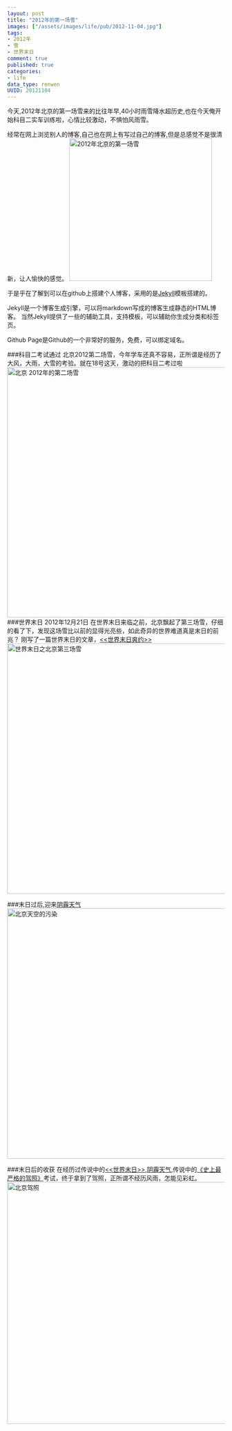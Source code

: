 ```yaml
---
layout: post
title: "2012年的第一场雪"
images: ["/assets/images/life/pub/2012-11-04.jpg"]
tags:
- 2012年
- 雪
- 世界末日
comment: true
published: true
categories:
- life
data_type: renwen
UUID: 20121104
---
```


今天,2012年北京的第一场雪来的比往年早,40小时雨雪降水超历史,也在今天俺开始科目二实车训练啦，心情比较激动，不惧怕风雨雪。

经常在网上浏览别人的博客,自己也在网上有写过自己的博客,但是总感觉不是很清新，让人愉快的感觉。
<a href="{{site.static_url}}/assets/images/life/pub/2012-11-04.jpg" alt="2012年北京的第一场雪" rel="prettyPhoto[{{page.UUID}}]">
<img src="{{site.static_url}}/assets/images/life/pub/2012-11-04.jpg" alt="2012年北京的第一场雪" class="img-right" width="330px" />
</a>

于是乎在了解到可以在github上搭建个人博客，采用的是[Jekyll](https://github.com/mojombo/jekyll)模板搭建的。

Jekyll是一个博客生成引擎，可以将markdown写成的博客生成静态的HTML博客。 当然Jekyll提供了一些的辅助工具，支持模板，可以辅助你生成分类和标签页。

Github Page是Github的一个非常好的服务，免费，可以绑定域名。

###科目二考试通过
北京2012第二场雪，今年学车还真不容易，正所谓是经历了大风，大雨，大雪的考验。就在18号这天，激动的把科目二考过啦
<a href="{{site.static_url}}/assets/images/life/pub/2012-12-16.jpg" rel="prettyPhoto[{{page.UUID}}]" alt="北京 2012年的第二场雪">
<img src="{{site.static_url}}/assets/images/life/pub/2012-12-16.jpg" alt="北京 2012年的第二场雪" width="580px" />
</a>
###世界末日 2012年12月21日
在世界末日来临之前，北京飘起了第三场雪，仔细的看了下，发现这场雪比以前的显得光亮些，如此奇异的世界难道真是末日的前兆？
刚写了一篇世界末日的文章，<a href="{{site.url}}/2012/12/21/shijiemori/"><<世界末日爽约>></a>
<a href="{{site.static_url}}/assets/images/life/pub/2012-12-20.jpg" alt="世界末日" rel="prettyPhoto[{{page.UUID}}]">
<img src="{{site.static_url}}/assets/images/life/pub/2012-12-20.jpg" alt="世界末日之北京第三场雪" width="580px" />
</a>

###末日过后,迎来<a href="{{site.url}}/2013/01/13/air-pollution-programs-do-you-know/">阴霾天气</a>
<a href="{{site.static_url}}/assets/images/life/pub/air-2013.jpg" rel="prettyPhoto[{{page.UUID}}]" alt="北京-阴霾天气">
<img src="{{site.static_url}}/assets/images/life/pub/air-2013.jpg" alt="北京天空的污染"  width="580px" ></img>
</a>

###末日后的收获
在经历过传说中的<a href="{{site.url}}/2012/12/21/shijiemori/"><<世界末日>></a>,<a href="{{site.url}}/2013/01/13/air-pollution-programs-do-you-know/">阴霾天气</a>,传说中的<a href="http://news.baidu.com/ns?cl=2&rn=20&tn=news&word=%E5%8F%B2%E4%B8%8A%E6%9C%80%E4%B8%A5%E9%A9%BE%E8%80%83&ie=utf-8" target="_bank">《史上最严格的驾照》</a>考试，终于拿到了驾照，正所谓不经历风雨，怎能见彩虹。
<a href="{{site.static_url}}/assets/images/life/pub/my-driving-licenese.jpg" rel="prettyPhoto[{{page.UUID}}]" alt="驾照">
<img src="{{site.static_url}}/assets/images/life/pub/my-driving-licenese.jpg" alt="北京驾照"  width="560px" ></img>
</a>





